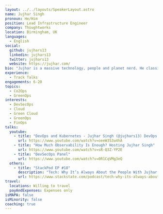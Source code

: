 ```yaml
---
layout: ../../layouts/SpeakerLayout.astro
name: Jujhar Singh
pronoun: He/Him
position: Lead Infrastructure Engineer
company: Thoughtworks
location: Birmingham, UK
languages:
  - English
social:
  github: jujhars13
  linkedin: jujhars13
  twitter: jujhars13
  website: https://jujhar.com/
bio: "Jujhar is a massive technology, people and planet nerd. He classifies himself as a two-thirds stack engineer and will take you from the datacentre to the JSON response (but no further.) He’s been working in technology he was 16 years old, initially in IT and then switched to software engineering. A Node.js developer, DevSecOps advocate and cloud expert. He’s got 11+ years of production experience in AWS, 5 with GCP and 1 year with Azure. His archetype is a teacher and loves to lend his privilege to grow and mentor others. He’s an associate lecturer on the University of Warwick’s cybersecurity BSc. Previous roles include Cloud Evangelist at John Lewis and Global DevSecOps practice lead at The Economist. Don’t get him started on solar panels, home batteries and EV’s - you’ll never get him to shut up."
experience:
  - Track Talks
engagements: 6-20
topics:
  - Co2Ops
  - GreenOps
interests:
  - DevSecOps
  - Cloud
  - Green Cloud
  - GreenOps
  - FinOps
talks:
  youtube:
    - title: "DevOps and Kubernetes - Jujhar Singh (@jujhars13) DevOps Practice Lead at The Economist"
      url: https://www.youtube.com/watch?v=oeeW353u4hA
    - title: "How Much Observability Is Enough? Hosting Jujhar Singh"
      url: https://www.youtube.com/watch?v=sR-Q3Z-YP2E
    - title: "DevSecOps Panel"
      url: https://www.youtube.com/watch?v=0R1CqVMg3eQ
  others:
    - title: "StackPod EP #18"
      description: "Tech: Why It’s Always About the People With Jujhar Singh of Thoughtworks"
      url: https://www.stackstate.com/podcast/tech-why-its-always-about-the-people-and-never-about-the-technology-with
travel:
  locations: Willing to travel
  payAndExpenses: Expenses only
isMAPA: false
isMinority: false
coaching: true
---
```


